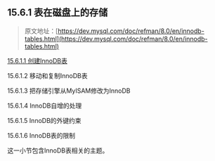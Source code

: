## 15.6.1 表在磁盘上的存储

> 原文地址：[https://dev.mysql.com/doc/refman/8.0/en/innodb-tables.html](https://dev.mysql.com/doc/refman/8.0/en/innodb-tables.html)

[15.6.1.1 创建InnoDB表](Tables/using-innodb-tables.md)

15.6.1.2 移动和复制InnoDB表

15.6.1.3 把存储引擎从MyISAM修改为InnoDB

15.6.1.4 InnoDB自增的处理

15.6.1.5 InnoDB的外键约束

15.6.1.6 InnoDB表的限制

这一小节包含InnoDB表相关的主题。
